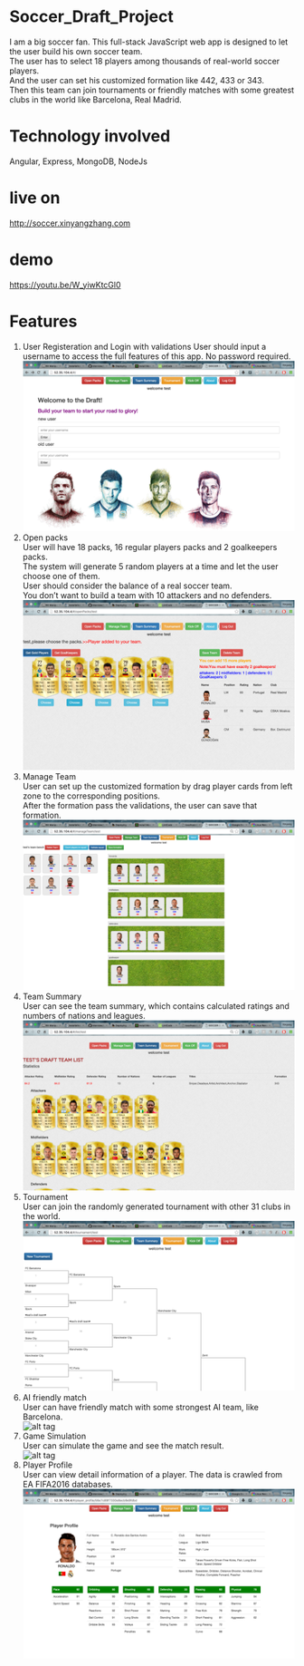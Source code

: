 # Soccer_Draft_Project
I am a big soccer fan. This full-stack JavaScript web app is designed to let the user build his own soccer team.  
The user has to select 18 players among thousands of real-world soccer players.  
And the user can set his customized formation like 442, 433 or 343.  
Then this team can join tournaments or friendly matches with some greatest clubs in the world like Barcelona, Real Madrid.  
# Technology involved  
Angular, Express, MongoDB, NodeJs  
# live on  
http://soccer.xinyangzhang.com  
# demo  
https://youtu.be/W_yiwKtcGl0  
# Features  
1. User Registeration and Login  with validations
User should input a username to access the full features of this app. No password required.   
![alt tag](https://raw.githubusercontent.com/xinyzhang9/Soccer_Draft_Project/master/img1.png)  
2. Open packs  
User will have 18 packs, 16 regular players packs and 2 goalkeepers packs.  
The system will generate 5 random players at a time and let the user choose one of them.  
User should consider the balance of a real soccer team.  
You don’t want to build a team with 10 attackers and no defenders.  
![alt tag](https://raw.githubusercontent.com/xinyzhang9/Soccer_Draft_Project/master/img2.png)  
3. Manage Team  
User can set up the customized formation by drag player cards from left zone to the corresponding positions.  
After the formation pass the validations, the user can save that formation.  
![alt tag](https://raw.githubusercontent.com/xinyzhang9/Soccer_Draft_Project/master/img3.png)  
4. Team Summary  
User can see the team summary, which contains calculated ratings and numbers of nations and leagues.  
![alt tag](https://raw.githubusercontent.com/xinyzhang9/Soccer_Draft_Project/master/img4.png)  
5. Tournament  
User can join the randomly generated tournament with other 31 clubs in the world.  
![alt tag](https://raw.githubusercontent.com/xinyzhang9/Soccer_Draft_Project/master/img5.png)  
6. AI friendly match  
User can have friendly match with some strongest AI team, like Barcelona.  
![alt tag](https://raw.githubusercontent.com/xinyzhang9/Soccer_Draft_Project/master/img6.png)  
7. Game Simulation  
User can simulate the game and see the match result.  
![alt tag](https://raw.githubusercontent.com/xinyzhang9/Soccer_Draft_Project/master/img7.png) 
8. Player Profile  
User can view detail information of a player. The data is crawled from EA FIFA2016 databases.  
![alt tag](https://raw.githubusercontent.com/xinyzhang9/Soccer_Draft_Project/master/img8.png)  




